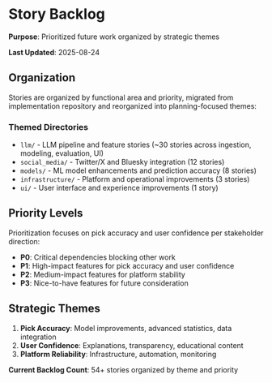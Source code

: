 # Story Backlog

**Purpose**: Prioritized future work organized by strategic themes

**Last Updated**: 2025-08-24

## Organization
Stories are organized by functional area and priority, migrated from implementation repository and reorganized into planning-focused themes:

### Themed Directories
- `llm/` - LLM pipeline and feature stories (~30 stories across ingestion, modeling, evaluation, UI)
- `social_media/` - Twitter/X and Bluesky integration (12 stories)
- `models/` - ML model enhancements and prediction accuracy (8 stories)
- `infrastructure/` - Platform and operational improvements (3 stories)
- `ui/` - User interface and experience improvements (1 story)

## Priority Levels
Prioritization focuses on pick accuracy and user confidence per stakeholder direction:

- **P0**: Critical dependencies blocking other work
- **P1**: High-impact features for pick accuracy and user confidence
- **P2**: Medium-impact features for platform stability  
- **P3**: Nice-to-have features for future consideration

## Strategic Themes
1. **Pick Accuracy**: Model improvements, advanced statistics, data integration
2. **User Confidence**: Explanations, transparency, educational content
3. **Platform Reliability**: Infrastructure, automation, monitoring

**Current Backlog Count**: 54+ stories organized by theme and priority
